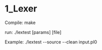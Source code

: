 # 1_Lexer

Compile:  make

run:      ./lextest [params] [file]

Example:  ./lextest --source --clean input.pl0
